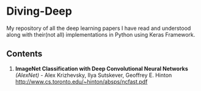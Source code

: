 # Diving-Deep
My repository of all the deep learning papers I have read and understood along with their(not all) implementations in Python using Keras Framework.

## Contents
1. **ImageNet Classification with Deep Convolutional Neural Networks** *(AlexNet)* - Alex Krizhevsky, Ilya Sutskever, Geoffrey E. Hinton
http://www.cs.toronto.edu/~hinton/absps/ncfast.pdf
